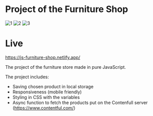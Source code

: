 
# Project of the Furniture Shop

![1](https://user-images.githubusercontent.com/45037539/142001243-e45075e9-253d-419e-91db-601182253eb1.JPG)
![2](https://user-images.githubusercontent.com/45037539/142001252-44f2bec4-f15c-4088-ad1b-a76e70dbedde.JPG)
![3](https://user-images.githubusercontent.com/45037539/142001260-d7af4c1d-01e9-4b9e-85e1-87506da96045.JPG)

# Live
  https://js-furniture-shop.netlify.app/

The project of the furniture store made in pure JavaScript.

The project includes:

- Saving chosen product in local storage 
- Responsiveness (mobile friendly)
- Styling in CSS with the variables
- Async function to fetch the products put on the Contenfull server (https://www.contentful.com/)
